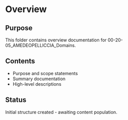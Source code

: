 # Overview

## Purpose
This folder contains overview documentation for 00-20-05_AMEDEOPELLICCIA_Domains.

## Contents
- Purpose and scope statements
- Summary documentation
- High-level descriptions

## Status
Initial structure created - awaiting content population.
